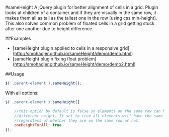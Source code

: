 #sameHeight
A jQuery plugin for better alignment of cells in a grid. Plugin looks at children of a container and if they are visually in the same row, it makes them all as tall as the tallest one in the row (using css min-height). This also solves common problem of floated cells in a grid getting stuck after one another due to height difference.

##Examples
- [sameHeight plugin applied to cells in a responsive grid] (http://smohadjer.github.io/sameHeight/demo/demo.html)
- [sameHeight plugin fixing float problem] (http://smohadjer.github.io/sameHeight/demo/demo2.html)

##Usage
```javascript
$('.parent-element').sameHeight();
```

With all options:
```javascript
$('.parent-element').sameHeight({

	//this option by default is false so elements on the same row can have
	//different height. If set to true all elements will have the same height
	//regardless of whether they are on the same row or not.
	oneHeightForAll: true
});
```
